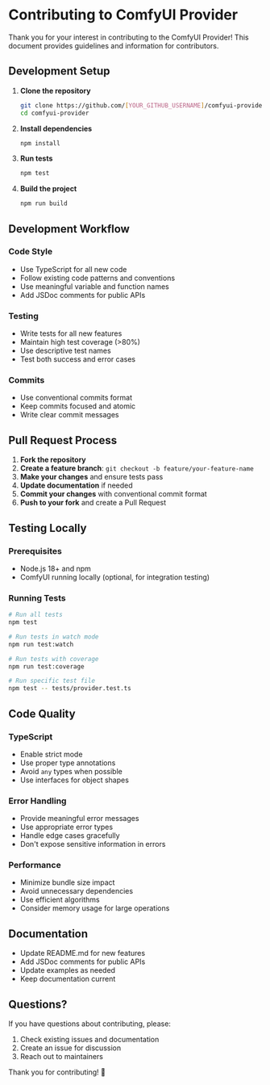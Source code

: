# Contributing to ComfyUI Provider

Thank you for your interest in contributing to the ComfyUI Provider! This document provides guidelines and information for contributors.

## Development Setup

1. **Clone the repository**
   ```bash
   git clone https://github.com/[YOUR_GITHUB_USERNAME]/comfyui-provider.git
   cd comfyui-provider
   ```

2. **Install dependencies**
   ```bash
   npm install
   ```

3. **Run tests**
   ```bash
   npm test
   ```

4. **Build the project**
   ```bash
   npm run build
   ```

## Development Workflow

### Code Style
- Use TypeScript for all new code
- Follow existing code patterns and conventions
- Use meaningful variable and function names
- Add JSDoc comments for public APIs

### Testing
- Write tests for all new features
- Maintain high test coverage (>80%)
- Use descriptive test names
- Test both success and error cases

### Commits
- Use conventional commits format
- Keep commits focused and atomic
- Write clear commit messages

## Pull Request Process

1. **Fork the repository**
2. **Create a feature branch**: `git checkout -b feature/your-feature-name`
3. **Make your changes** and ensure tests pass
4. **Update documentation** if needed
5. **Commit your changes** with conventional commit format
6. **Push to your fork** and create a Pull Request

## Testing Locally

### Prerequisites
- Node.js 18+ and npm
- ComfyUI running locally (optional, for integration testing)

### Running Tests
```bash
# Run all tests
npm test

# Run tests in watch mode
npm run test:watch

# Run tests with coverage
npm run test:coverage

# Run specific test file
npm test -- tests/provider.test.ts
```

## Code Quality

### TypeScript
- Enable strict mode
- Use proper type annotations
- Avoid `any` types when possible
- Use interfaces for object shapes

### Error Handling
- Provide meaningful error messages
- Use appropriate error types
- Handle edge cases gracefully
- Don't expose sensitive information in errors

### Performance
- Minimize bundle size impact
- Avoid unnecessary dependencies
- Use efficient algorithms
- Consider memory usage for large operations

## Documentation

- Update README.md for new features
- Add JSDoc comments for public APIs
- Update examples as needed
- Keep documentation current

## Questions?

If you have questions about contributing, please:
1. Check existing issues and documentation
2. Create an issue for discussion
3. Reach out to maintainers

Thank you for contributing! 🎉
